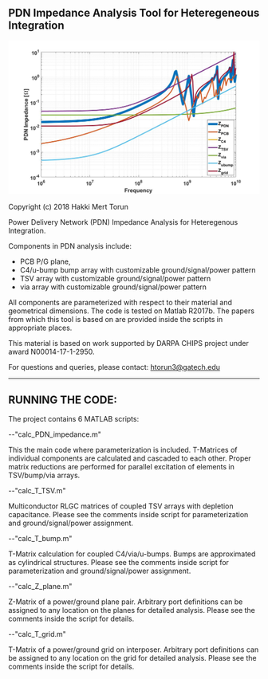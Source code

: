 PDN Impedance Analysis Tool for Heteregeneous Integration 
--------------------------------------------------------------------------------------------------------------------

![alt text](example_output_PDN_impedance.jpg "Example output of PDN Impedance Analysis Tool")


Copyright (c) 2018 Hakki Mert Torun

Power Delivery Network (PDN) Impedance Analysis for Heteregenous Integration. 

Components in PDN analysis include:
 - PCB P/G plane,
 - C4/u-bump bump array with customizable ground/signal/power pattern
 - TSV array with customizable ground/signal/power pattern
 - via array with customizable ground/signal/power pattern
 
All components are parameterized with respect to their material and geometrical dimensions. 
The code is tested on Matlab R2017b.
The papers from which this tool is based on are provided inside the scripts in appropriate places.

This material is based on work supported by DARPA CHIPS project under award N00014-17-1-2950.

For questions and queries, please contact: htorun3@gatech.edu

--------------------------------------------------------------------------------------------------------------------

RUNNING THE CODE:
--------------------------------------------------------------------------------------------------------------------
The project contains 6 MATLAB scripts:

--"calc_PDN_impedance.m"

This the main code where parameterization is included.
T-Matrices of individual components are calculated and cascaded to each other.
Proper matrix reductions are performed for parallel excitation of elements in TSV/bump/via arrays.

--"calc_T_TSV.m"

Multiconductor RLGC matrices of coupled TSV arrays with depletion capacitance.
Please see the comments inside script for parameterization and ground/signal/power assignment.

--"calc_T_bump.m"

T-Matrix calculation for coupled C4/via/u-bumps. Bumps are approximated as cylindrical structures.
Please see the comments inside script for parameterization and ground/signal/power assignment.

--"calc_Z_plane.m"

Z-Matrix of a power/ground plane pair. Arbitrary port definitions can be assigned to any location
on the planes for detailed analysis. Please see the comments inside the script for details.

--"calc_T_grid.m"

T-Matrix of a power/ground grid on interposer. Arbitrary port definitions can be assigned to any location
on the grid for detailed analysis. Please see the comments inside the script for details.
